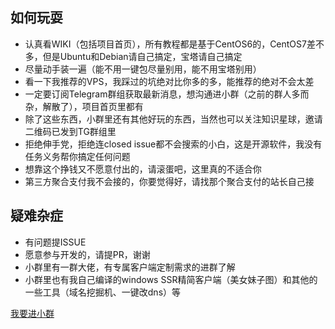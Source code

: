 ## 如何玩耍
 - 认真看WIKI（包括项目首页），所有教程都是基于CentOS6的，CentOS7差不多，但是Ubuntu和Debian请自己搞定，宝塔请自己搞定
 - 尽量动手装一遍（能不用一键包尽量别用，能不用宝塔别用）
 - 看一下我推荐的VPS，我踩过的坑绝对比你多的多，能推荐的绝对不会太差
 - 一定要订阅Telegram群组获取最新消息，想沟通进小群（之前的群人多而杂，解散了），项目首页里都有
 - 除了这些东西，小群里还有其他好玩的东西，当然也可以关注知识星球，邀请二维码已发到TG群组里
 - 拒绝伸手党，拒绝连closed issue都不会搜索的小白，这是开源软件，我没有任务义务帮你搞定任何问题
 - 想靠这个挣钱又不愿意付出的，请滚蛋吧，这里真的不适合你
 - 第三方聚合支付我不会接的，你要觉得好，请找那个聚合支付的站长自己接

## 疑难杂症
 - 有问题提ISSUE
 - 愿意参与开发的，请提PR，谢谢
 - 小群里有一群大佬，有专属客户端定制需求的进群了解 
 - 小群里也有我自己编译的windows SSR精简客户端（美女妹子图）和其他的一些工具（域名挖掘机、一键改dns）等

[我要进小群](https://github.com/ssrpanel/SSRPanel/wiki/%E6%88%91%E8%A6%81%E8%BF%9B%E5%B0%8F%E7%BE%A4)
